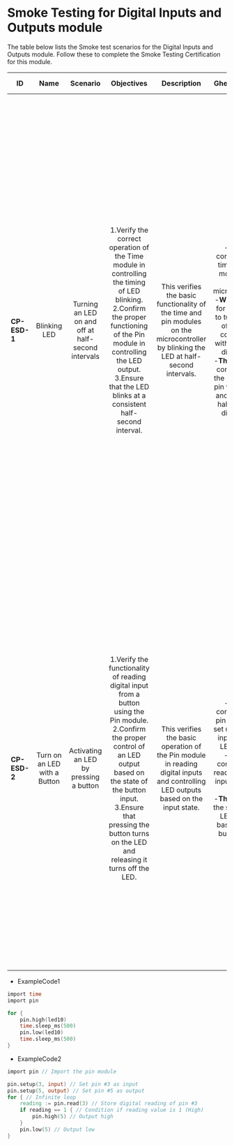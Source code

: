 # Smoke Testing for Digital Inputs and Outputs module

The table below lists the Smoke test scenarios for the Digital Inputs and Outputs module. Follow these to complete the Smoke Testing Certification for this module.

  
| ID            | Name                         | Scenario                                           | Objectives                                                                                                                                                                                                                                                                   | Description                                                                                                                            | Gherkin Steps                                                                                                                                                                                                                                                                      | Steps                                                                                                                                                                                                                                                                                                                                                                                                                                                                                                                                                                                                                                                                                                                                                                                                                                                     | Expected results                                                                                                                                                                                                                                                                                                                                                                                                                                     | Code Example |
| ------------- | :------:                     | :------:                                           | :------:                                                                                                                                                                                                                                                                     | :------:                                                                                                                               | :------:                                                                                                                                                                                                                                                                           | :------:                                                                                                                                                                                                                                                                                                                                                                                                                                                                                                                                                                                                                                                                                                                                                                                                                                                  | :------:                                                                                                                                                                                                                                                                                                                                                                                                                                             | :------:     |
| **CP-ESD-1**  | Blinking LED                 | Turning an LED on and off at half-second intervals | 1.Verify the correct operation of the Time module in controlling the timing of LED blinking. <br>2.Confirm the proper functioning of the Pin module in controlling the LED output. <br>3.Ensure that the LED blinks at a consistent half-second interval.                    | This verifies the basic functionality of the time and pin modules on the microcontroller by blinking the LED at half-second intervals. | -**Given** I configure the time and pin modules on the microcontroller <br>-**When** I run a for loop code to turn on and off the pin configured within 500 ms difference <br>-**Then** The led connected to the configured pin will turn on and off with a half-second difference | 1.**Setup Hardware**: Connect the LED to the microcontroller's pin, ensuring proper wiring and connections.<br>2.**Configure Time and Pin Modules**: Set up the microcontroller environment to include the necessary Time and Pin modules. This may involve importing the required libraries or ensuring they are properly configured within the development environment.<br>3.**Load the Code**: Copy the provided code snippet into the microcontroller's development environment or IDE.<br>4.**Compile/Upload**: Compile the code if necessary and upload it to the microcontroller. Ensure that the upload process completes without errors.<br>5.**Run the Code**: Execute the uploaded code on the microcontroller. This may involve pressing a button or issuing a command, depending on the specific development environment and hardware setup. | 1.**Observe LED Behavior**: Watch the LED connected to the configured pin on the microcontroller. It should start blinking on and off at half-second intervals. <br> 2.**Verify Timing and Pin Control**: Ensure that the blinking pattern matches the expected behavior described in the test objectives. The LED should turn on for approximately 500 milliseconds and then turn off for the same duration, creating a half-second interval blink. | ExampleCode1 |
| **CP-ESD-2**  | Turn on an LED with a Button | Activating an LED by pressing a button             | 1.Verify the functionality of reading digital input from a button using the Pin module. <br>2.Confirm the proper control of an LED output based on the state of the button input. <br>3.Ensure that pressing the button turns on the LED and releasing it turns off the LED. | This verifies the basic operation of the Pin module in reading digital inputs and controlling LED outputs based on the input state.     | -**Given** I configure the pin module to set up a button input and an LED output <br>-**When** I continuously read the digital input from the button <br>-**Then** I toggle the state of the LED output based on the button input                                                  | 1.**Setup Hardware**: Connect the button and LED to the microcontroller's pins, ensuring proper wiring and connections. <br>2.**Configure Pin Module**: Set up the microcontroller environment to include the necessary Pin module for button and LED control.<br>3.**Load the Code**: Copy the provided code snippet into the microcontroller's development environment or IDE.  <br>4.**Compile/Upload**: Compile the code if necessary and upload it to the microcontroller. Ensure that the upload process completes without errors.<br>5.**Run the Code**: Execute the uploaded code on the microcontroller. This may involve pressing a button or issuing a command, depending on the specific development environment and hardware setup.                                                                                                          | 1.**Observe LED Behavior**: Pressing the button should turn on the LED, and releasing it should turn off the LED.<br>2.**Verify Button Input**: Ensure that the LED state changes accurately according to the button press and release. The LED should remains on as long as the button is held down and turns off when the button is released.                                                                                                      | ExampleCode2 |

-   ExampleCode1
```v
import time
import pin

for {
	pin.high(led10)
	time.sleep_ms(500)
	pin.low(led10)
	time.sleep_ms(500)
}
```
-   ExampleCode2
```v
import pin // Import the pin module

pin.setup(3, input) // Set pin #3 as input
pin.setup(5, output) // Set pin #5 as output
for { // Infinite loop
	reading := pin.read(3) // Store digital reading of pin #3
	if reading == 1 { // Condition if reading value is 1 (High)
		pin.high(5) // Output high
	}
	pin.low(5) // Output low
}
```